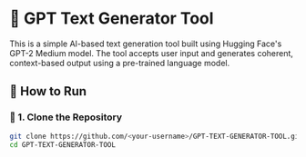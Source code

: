 # 🧠 GPT Text Generator Tool

This is a simple AI-based text generation tool built using Hugging Face's GPT-2 Medium model. The tool accepts user input and generates coherent, context-based output using a pre-trained language model.

## 🚀 How to Run

### 🔧 1. Clone the Repository

```bash
git clone https://github.com/<your-username>/GPT-TEXT-GENERATOR-TOOL.git
cd GPT-TEXT-GENERATOR-TOOL

